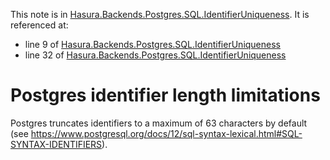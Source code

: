 This note is in [Hasura.Backends.Postgres.SQL.IdentifierUniqueness](https://github.com/hasura/graphql-engine/blob/master/server/src-lib/Hasura/Backends/Postgres/SQL/IdentifierUniqueness.hs#L25).
It is referenced at:
  - line 9 of [Hasura.Backends.Postgres.SQL.IdentifierUniqueness](https://github.com/hasura/graphql-engine/blob/master/server/src-lib/Hasura/Backends/Postgres/SQL/IdentifierUniqueness.hs#L9)
  - line 32 of [Hasura.Backends.Postgres.SQL.IdentifierUniqueness](https://github.com/hasura/graphql-engine/blob/master/server/src-lib/Hasura/Backends/Postgres/SQL/IdentifierUniqueness.hs#L32)

# Postgres identifier length limitations

Postgres truncates identifiers to a maximum of 63 characters by default (see
https://www.postgresql.org/docs/12/sql-syntax-lexical.html#SQL-SYNTAX-IDENTIFIERS).

